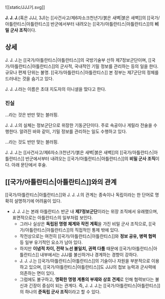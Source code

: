 ![[static/JJJ기.svg]]

**J. J. J.**(혹은 JJJ, 3J)는 [[사건사고/제6자소크천년기/붉은 새벽|붉은 새벽]]의 [[국가/아틀란티스|아틀란티스]] 반군에서부터 내려오는 [[국가/아틀란티스|아틀란티스]]의 **비밀 군사 조직**이다.

## 상세
J. J. J.는 [[국가/아틀란티스|아틀란티스]]의 국방기술부 산하 제7정보군단이며, [[국가/아틀란티스|아틀란티스]]의 군사적, 국내적인 기밀 정보를 관리하는 등의 일을 한다. 규모나 편제 단위는 불명. [[국가/아틀란티스|아틀란티스]] 본 정부는 제7군단의 정체를 드러내는 것을 숨기고 있다.

J. J. J.라는 이름은 초대 지도자의 이니셜을 땄다고 한다.

### 진실
...라는 것은 반만 맞는 블러핑.

J. J. J.의 실체는 정보군단으로 위장한 기동군단이다. 주로 속공이나 게릴라 전술을 수행한다. 알려진 바와 같이, 기밀 정보를 관리하는 일도 수행하고 있다.

...라는 것도 반만 맞는 블러핑.

J. J. J.는 [[사건사고/제6자소크천년기/붉은 새벽|붉은 새벽]]의 [[국가/아틀란티스|아틀란티스]] 반군에서부터 내려오는 [[국가/아틀란티스|아틀란티스]]의 **비밀 군사 조직**이다. 아래 문단에서 후술.

## [[국가/아틀란티스|아틀란티스]]와의 관계
[[국가/아틀란티스|아틀란티스]]와 J. J. J.의 관계는 종속이나 독립이라는 한 단어로 명확히 설명하기에 어려움이 있다.
- J. J. J.는 본래 아틀란티스 반군 내 **제7정보군단**이라는 위장 조직에서 유래했으며, 표면적으로는 아틀란티스의 일부처럼 보인다.
	- 그러나 실상은 **독립된 명령 체계와 작전 계획**을 가진 비밀 군사 조직으로, [[국가/아틀란티스|아틀란티스]]의 직접적인 통제 밖에 있다.
	- 작전상으로는 여전히 [[국가/아틀란티스|아틀란티스]]와 **정보 공유, 병력 협력** 등 일부 유기적인 요소가 남아 있다.
	- 하지만 **이념적 차이, 전략 노선 불일치, 권력 다툼** 때문에 [[국가/아틀란티스|아틀란티스]] 내부에서는 JJJ를 불신하거나 경계하는 경향이 강하다.
	- J. J. J.는 [[국가/아틀란티스|아틀란티스]]의 기술이나 자원을 부분적으로 이용하고 있으며, [[국가/아틀란티스|아틀란티스]]도 JJJ의 첩보 능력과 군사력에 의존하는 면이 있다.
	- 그럼에도 불구하고, **명확한 명령 계통의 부재와 상호 견제**로 인해 협력보다는 불신과 긴장이 중심이 되는 관계다.
즉, J. J. J.는 [[국가/아틀란티스|아틀란티스]]의 하나의 **준독립 군사 조직**이라고 할 수 있다.